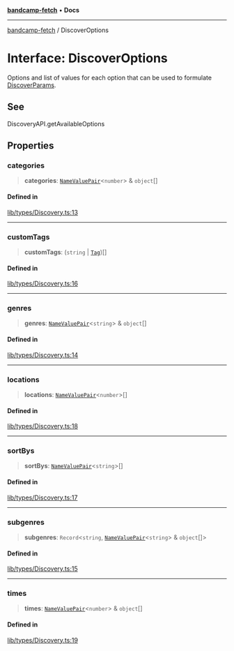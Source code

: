 [**bandcamp-fetch**](../README.md) • **Docs**

***

[bandcamp-fetch](../README.md) / DiscoverOptions

# Interface: DiscoverOptions

Options and list of values for each option that can be used to formulate [DiscoverParams](DiscoverParams.md).

## See

DiscoveryAPI.getAvailableOptions

## Properties

### categories

> **categories**: [`NameValuePair`](NameValuePair.md)\<`number`\> & `object`[]

#### Defined in

[lib/types/Discovery.ts:13](https://github.com/patrickkfkan/bandcamp-fetch/blob/d7908af6ae5080a27ddea05f2631b8fc5129d64d/src/lib/types/Discovery.ts#L13)

***

### customTags

> **customTags**: (`string` \| [`Tag`](Tag.md))[]

#### Defined in

[lib/types/Discovery.ts:16](https://github.com/patrickkfkan/bandcamp-fetch/blob/d7908af6ae5080a27ddea05f2631b8fc5129d64d/src/lib/types/Discovery.ts#L16)

***

### genres

> **genres**: [`NameValuePair`](NameValuePair.md)\<`string`\> & `object`[]

#### Defined in

[lib/types/Discovery.ts:14](https://github.com/patrickkfkan/bandcamp-fetch/blob/d7908af6ae5080a27ddea05f2631b8fc5129d64d/src/lib/types/Discovery.ts#L14)

***

### locations

> **locations**: [`NameValuePair`](NameValuePair.md)\<`number`\>[]

#### Defined in

[lib/types/Discovery.ts:18](https://github.com/patrickkfkan/bandcamp-fetch/blob/d7908af6ae5080a27ddea05f2631b8fc5129d64d/src/lib/types/Discovery.ts#L18)

***

### sortBys

> **sortBys**: [`NameValuePair`](NameValuePair.md)\<`string`\>[]

#### Defined in

[lib/types/Discovery.ts:17](https://github.com/patrickkfkan/bandcamp-fetch/blob/d7908af6ae5080a27ddea05f2631b8fc5129d64d/src/lib/types/Discovery.ts#L17)

***

### subgenres

> **subgenres**: `Record`\<`string`, [`NameValuePair`](NameValuePair.md)\<`string`\> & `object`[]\>

#### Defined in

[lib/types/Discovery.ts:15](https://github.com/patrickkfkan/bandcamp-fetch/blob/d7908af6ae5080a27ddea05f2631b8fc5129d64d/src/lib/types/Discovery.ts#L15)

***

### times

> **times**: [`NameValuePair`](NameValuePair.md)\<`number`\> & `object`[]

#### Defined in

[lib/types/Discovery.ts:19](https://github.com/patrickkfkan/bandcamp-fetch/blob/d7908af6ae5080a27ddea05f2631b8fc5129d64d/src/lib/types/Discovery.ts#L19)
